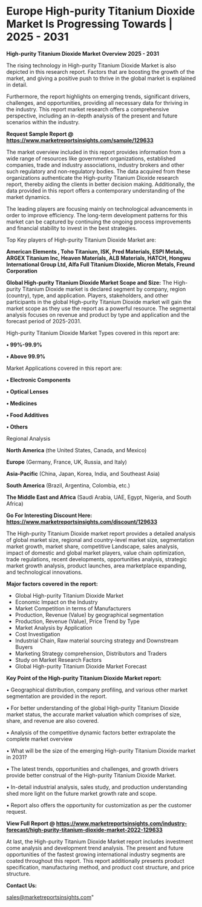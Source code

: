 # Europe High-purity Titanium Dioxide Market Is Progressing Towards | 2025 - 2031

<Strong> High-purity Titanium Dioxide Market Overview 2025 - 2031</strong>

The rising technology in High-purity Titanium Dioxide Market is also depicted in this research report. Factors that are boosting the growth of the market, and giving a positive push to thrive in the global market is explained in detail.

Furthermore, the report highlights on emerging trends, significant drivers, challenges, and opportunities, providing all necessary data for thriving in the industry. This report market research offers a comprehensive perspective, including an in-depth analysis of the present and future scenarios within the industry.

<strong>Request Sample Report @ <a href=https://www.marketreportsinsights.com/sample/129633>https://www.marketreportsinsights.com/sample/129633</a></strong>

The market overview included in this report provides information from a wide range of resources like government organizations, established companies, trade and industry associations, industry brokers and other such regulatory and non-regulatory bodies. The data acquired from these organizations authenticate the High-purity Titanium Dioxide research report, thereby aiding the clients in better decision making. Additionally, the data provided in this report offers a contemporary understanding of the market dynamics.

The leading players are focusing mainly on technological advancements in order to improve efficiency. The long-term development patterns for this market can be captured by continuing the ongoing process improvements and financial stability to invest in the best strategies.

Top Key players of High-purity Titanium Dioxide Market are:

<strong>American Elements , Toho Titanium, ISK, Pred Materials, ESPI Metals, ARGEX Titanium Inc, Heaven Materials, ALB Materials, HATCH, Hongwu International Group Ltd, Alfa Full Titanium Dioxide, Micron Metals, Freund Corporation</strong>

<strong><b>Global High-purity Titanium Dioxide Market Scope and Size:</b></strong>
The High-purity Titanium Dioxide market is declared segment by company, region (country), type, and application. Players, stakeholders, and other participants in the global High-purity Titanium Dioxide market will gain the market scope as they use the report as a powerful resource. The segmental analysis focuses on revenue and product by type and application and the forecast period of 2025-2031.

High-purity Titanium Dioxide Market Types covered in this report are:

<strong>• 99%-99.9%

• Above 99.9%</strong>

Market Applications covered in this report are:

<strong>• Electronic Components

• Optical Lenses

• Medicines

• Food Additives

• Others</strong> 

Regional Analysis

<strong>North America</strong> (the United States, Canada, and Mexico)

<strong>Europe</strong> (Germany, France, UK, Russia, and Italy)

<strong>Asia-Pacific</strong> (China, Japan, Korea, India, and Southeast Asia)

<strong>South America</strong> (Brazil, Argentina, Colombia, etc.)

<strong>The Middle East and Africa</strong> (Saudi Arabia, UAE, Egypt, Nigeria, and South Africa)

<strong>Go For Interesting Discount Here: <a href=https://www.marketreportsinsights.com/discount/129633>https://www.marketreportsinsights.com/discount/129633</a></strong>

The High-purity Titanium Dioxide market report provides a detailed analysis of global market size, regional and country-level market size, segmentation market growth, market share, competitive Landscape, sales analysis, impact of domestic and global market players, value chain optimization, trade regulations, recent developments, opportunities analysis, strategic market growth analysis, product launches, area marketplace expanding, and technological innovations.

<strong><b>Major factors covered in the report:</b></strong>
<ul>
  <li>Global High-purity Titanium Dioxide Market </li>
  <li>Economic Impact on the Industry</li>
  <li>Market Competition in terms of Manufacturers</li>
  <li>Production, Revenue (Value) by geographical segmentation</li>
  <li>Production, Revenue (Value), Price Trend by Type</li>
  <li>Market Analysis by Application</li>
  <li>Cost Investigation</li>
  <li>Industrial Chain, Raw material sourcing strategy and Downstream Buyers</li>
  <li>Marketing Strategy comprehension, Distributors and Traders</li>
  <li>Study on Market Research Factors</li>
  <li>Global High-purity Titanium Dioxide Market Forecast</li>
</ul>

<strong><b>Key Point of the High-purity Titanium Dioxide Market report:</b></strong>

• Geographical distribution, company profiling, and various other market segmentation are provided in the report.

• For better understanding of the global High-purity Titanium Dioxide market status, the accurate market valuation which comprises of size, share, and revenue are also covered.

• Analysis of the competitive dynamic factors better extrapolate the complete market overview

• What will be the size of the emerging High-purity Titanium Dioxide market in 2031?

• The latest trends, opportunities and challenges, and growth drivers provide better construal of the High-purity Titanium Dioxide Market.

• In-detail industrial analysis, sales study, and production understanding shed more light on the future market growth rate and scope.

• Report also offers the opportunity for customization as per the customer request.

<strong><b>View Full Report @ <a href=https://www.marketreportsinsights.com/industry-forecast/high-purity-titanium-dioxide-market-2022-129633>https://www.marketreportsinsights.com/industry-forecast/high-purity-titanium-dioxide-market-2022-129633</a></b></strong>


At last, the High-purity Titanium Dioxide Market report includes investment come analysis and development trend analysis. The present and future opportunities of the fastest growing international industry segments are coated throughout this report. This report additionally presents product specification, manufacturing method, and product cost structure, and price structure.

<strong>Contact Us:</strong>

sales@marketreportsinsights.com"
